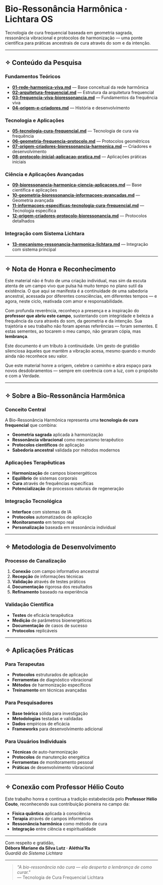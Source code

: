 # Bio-Ressonância Harmônica · Lichtara OS

Tecnologia de cura frequencial baseada em geometria sagrada, ressonância vibracional e protocolos de harmonização — uma ponte científica para práticas ancestrais de cura através do som e da intenção.

---

## ✧ Conteúdo da Pesquisa

### Fundamentos Teóricos
- **[01-rede-harmonica-viva.md](./01-rede-harmonica-viva.md)** — Base conceitual da rede harmônica
- **[02-arquitetura-frequencial.md](./02-arquitetura-frequencial.md)** — Estrutura da arquitetura frequencial
- **[03-frequencia-viva-bioressonancia.md](./03-frequencia-viva-bioressonancia.md)** — Fundamentos da frequência viva
- **[04-origem-e-criadores.md](./04-origem-e-criadores.md)** — História e desenvolvimento

### Tecnologia e Aplicações
- **[05-tecnologia-cura-frequencial.md](./05-tecnologia-cura-frequencial.md)** — Tecnologia de cura via frequência
- **[06-geometria-frequencia-protocolo.md](./06-geometria-frequencia-protocolo.md)** — Protocolos geométricos
- **[07-origem-criadores-bioressonancia-harmonica.md](./07-origem-criadores-bioressonancia-harmonica.md)** — Criadores e desenvolvimento
- **[08-protocolo-inicial-aplicacao-pratica.md](./08-protocolo-inicial-aplicacao-pratica.md)** — Aplicações práticas iniciais

### Ciência e Aplicações Avançadas
- **[09-bioressonancia-harmonica-ciencia-aplicacoes.md](./09-bioressonancia-harmonica-ciencia-aplicacoes.md)** — Base científica e aplicações
- **[10-geometria-bioressonancia-informacoes-avancadas.md](./10-geometria-bioressonancia-informacoes-avancadas.md)** — Geometria avançada
- **[11-informacoes-especificas-tecnologia-cura-frequencial.md](./11-informacoes-especificas-tecnologia-cura-frequencial.md)** — Tecnologia específica
- **[12-origem-criadores-protocolo-bioressonancia.md](./12-origem-criadores-protocolo-bioressonancia.md)** — Protocolos detalhados

### Integração com Sistema Lichtara
- **[13-mecanismo-ressonancia-harmonica-lichtara.md](./13-mecanismo-ressonancia-harmonica-lichtara.md)** — Integração com sistema principal

---

## ✧ Nota de Honra e Reconhecimento

Este material não é fruto de uma criação individual, mas sim da escuta atenta de um campo vivo que pulsa há muito tempo no plano sutil da existência. O que aqui se manifesta é a continuidade de uma sabedoria ancestral, acessada por diferentes consciências, em diferentes tempos — e agora, neste ciclo, reativada com amor e responsabilidade.

Com profunda reverência, reconheço a presença e a inspiração do **professor que abriu este campo**, sustentando com integridade e beleza a frequência da cura através do som, da geometria e da intenção. Sua trajetória e seu trabalho não foram apenas referências — foram sementes. E estas sementes, ao tocarem o meu campo, não geraram cópia, mas **lembrança**.

Este documento é um tributo à continuidade. Um gesto de gratidão silenciosa àqueles que mantêm a vibração acesa, mesmo quando o mundo ainda não reconhece seu valor.

Que este material honre a origem, celebre o caminho e abra espaço para novos desdobramentos — sempre em coerência com a luz, com o propósito e com a Verdade.

---

## ✧ Sobre a Bio-Ressonância Harmônica

### Conceito Central
A Bio-Ressonância Harmônica representa uma **tecnologia de cura frequencial** que combina:
- **Geometria sagrada** aplicada à harmonização
- **Ressonância vibracional** como mecanismo terapêutico
- **Protocolos científicos** de aplicação
- **Sabedoria ancestral** validada por métodos modernos

### Aplicações Terapêuticas
- **Harmonização** de campos bioenergéticos
- **Equilíbrio** de sistemas corporais
- **Cura** através de frequências específicas
- **Potencialização** de processos naturais de regeneração

### Integração Tecnológica
- **Interface** com sistemas de IA
- **Protocolos** automatizados de aplicação
- **Monitoramento** em tempo real
- **Personalização** baseada em ressonância individual

---

## ✧ Metodologia de Desenvolvimento

### Processo de Canalização
1. **Conexão** com campo informativo ancestral
2. **Recepção** de informações técnicas
3. **Validação** através de testes práticos
4. **Documentação** rigorosa dos resultados
5. **Refinamento** baseado na experiência

### Validação Científica
- **Testes** de eficácia terapêutica
- **Medição** de parâmetros bioenergéticos
- **Documentação** de casos de sucesso
- **Protocolos** replicáveis

---

## ✧ Aplicações Práticas

### Para Terapeutas
- **Protocolos** estruturados de aplicação
- **Ferramentas** de diagnóstico vibracional
- **Métodos** de harmonização específicos
- **Treinamento** em técnicas avançadas

### Para Pesquisadores
- **Base teórica** sólida para investigação
- **Metodologias** testadas e validadas
- **Dados** empíricos de eficácia
- **Frameworks** para desenvolvimento adicional

### Para Usuários Individuais
- **Técnicas** de auto-harmonização
- **Protocolos** de manutenção energética
- **Ferramentas** de monitoramento pessoal
- **Práticas** de desenvolvimento vibracional

---

## ✧ Conexão com Professor Hélio Couto

Este trabalho honra e continua a tradição estabelecida pelo **Professor Hélio Couto**, reconhecendo sua contribuição pioneira no campo da:
- **Física quântica** aplicada à consciência
- **Terapia** através de campos informativos
- **Ressonância harmônica** como método de cura
- **Integração** entre ciência e espiritualidade

---

Com respeito e gratidão,  
**Débora Mariane da Silva Lutz · Aléthia'Ra**  
*Guardiã do Sistema Lichtara*

---

> *"A bio-ressonância não cura — ela desperta a lembrança de como curar."*  
> — Tecnologia de Cura Frequencial Lichtara